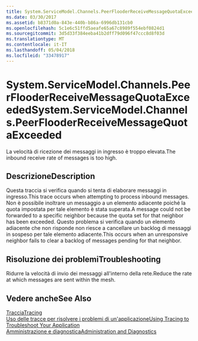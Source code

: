 ```yaml
---
title: System.ServiceModel.Channels.PeerFlooderReceiveMessageQuotaExceeded
ms.date: 03/30/2017
ms.assetid: b8371d0a-843e-440b-b86a-6996db131cb0
ms.openlocfilehash: 5c1e6c51ffd5aeafe65a67c8989f554ebf0824d1
ms.sourcegitcommit: 3d5d33f384eeba41b2dff79d096f47ccc8d8f03d
ms.translationtype: MT
ms.contentlocale: it-IT
ms.lasthandoff: 05/04/2018
ms.locfileid: "33478917"
---
```

# <a name="systemservicemodelchannelspeerflooderreceivemessagequotaexceeded"></a><span data-ttu-id="121c1-102">System.ServiceModel.Channels.PeerFlooderReceiveMessageQuotaExceeded</span><span class="sxs-lookup"><span data-stu-id="121c1-102">System.ServiceModel.Channels.PeerFlooderReceiveMessageQuotaExceeded</span></span>
<span data-ttu-id="121c1-103">La velocità di ricezione dei messaggi in ingresso è troppo elevata.</span><span class="sxs-lookup"><span data-stu-id="121c1-103">The inbound receive rate of messages is too high.</span></span>  
  
## <a name="description"></a><span data-ttu-id="121c1-104">Descrizione</span><span class="sxs-lookup"><span data-stu-id="121c1-104">Description</span></span>  
 <span data-ttu-id="121c1-105">Questa traccia si verifica quando si tenta di elaborare messaggi in ingresso.</span><span class="sxs-lookup"><span data-stu-id="121c1-105">This trace occurs when attempting to process inbound messages.</span></span> <span data-ttu-id="121c1-106">Non è possibile inoltrare un messaggio a un elemento adiacente poiché la quota impostata per tale elemento è stata superata.</span><span class="sxs-lookup"><span data-stu-id="121c1-106">A message could not be forwarded to a specific neighbor because the quota set for that neighbor has been exceeded.</span></span> <span data-ttu-id="121c1-107">Questo problema si verifica quando un elemento adiacente che non risponde non riesce a cancellare un backlog di messaggi in sospeso per tale elemento adiacente.</span><span class="sxs-lookup"><span data-stu-id="121c1-107">This occurs when an unresponsive neighbor fails to clear a backlog of messages pending for that neighbor.</span></span>  
  
## <a name="troubleshooting"></a><span data-ttu-id="121c1-108">Risoluzione dei problemi</span><span class="sxs-lookup"><span data-stu-id="121c1-108">Troubleshooting</span></span>  
 <span data-ttu-id="121c1-109">Ridurre la velocità di invio dei messaggi all'interno della rete.</span><span class="sxs-lookup"><span data-stu-id="121c1-109">Reduce the rate at which messages are sent within the mesh.</span></span>  
  
## <a name="see-also"></a><span data-ttu-id="121c1-110">Vedere anche</span><span class="sxs-lookup"><span data-stu-id="121c1-110">See Also</span></span>  
 [<span data-ttu-id="121c1-111">Traccia</span><span class="sxs-lookup"><span data-stu-id="121c1-111">Tracing</span></span>](../../../../../docs/framework/wcf/diagnostics/tracing/index.md)  
 [<span data-ttu-id="121c1-112">Uso delle tracce per risolvere i problemi di un'applicazione</span><span class="sxs-lookup"><span data-stu-id="121c1-112">Using Tracing to Troubleshoot Your Application</span></span>](../../../../../docs/framework/wcf/diagnostics/tracing/using-tracing-to-troubleshoot-your-application.md)  
 [<span data-ttu-id="121c1-113">Amministrazione e diagnostica</span><span class="sxs-lookup"><span data-stu-id="121c1-113">Administration and Diagnostics</span></span>](../../../../../docs/framework/wcf/diagnostics/index.md)
